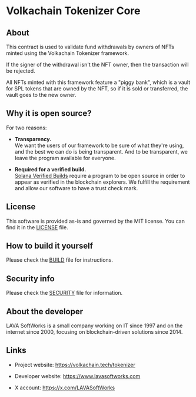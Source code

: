 
# Volkachain Tokenizer Core

## About

This contract is used to validate fund withdrawals by owners of NFTs minted using the 
Volkachain Tokenizer framework.

If the signer of the withdrawal isn't the NFT owner, then the transaction will be rejected.

All NFTs minted with this framework feature a "piggy bank", which is a vault for SPL tokens that
are owned by the NFT, so if it is sold or transferred, the vault goes to the new owner.

## Why it is open source?

For two reasons:

- **Transparency.**  
  We want the users of our framework to be sure of what they're using, and the best we can do
  is being transparent. And to be transparent, we leave the program available for everyone.


- **Required for a verified build.**  
  [Solana Verified Builds](https://solana.com/es/developers/guides/advanced/verified-builds)
  require a program to be open source in order to appear as verified in the blockchain explorers.
  We fulfill the requirement and allow our software to have a trust check mark.

## License

This software is provided as-is and governed by the MIT license.
You can find it in the [LICENSE](LICENSE.md) file.

## How to build it yourself

Please check the [BUILD](BUILD.md) file for instructions.

## Security info

Please check the [SECURITY](SECURITY.md) file for information.

## About the developer

LAVA SoftWorks is a small company working on IT since 1997 and on the internet since 2000,
focusing on blockchain-driven solutions since 2014.

## Links

- Project website: https://volkachain.tech/tokenizer


- Developer website: https://www.lavasoftworks.com


- X account: https://x.com/LAVASoftWorks
